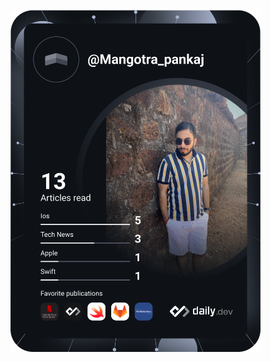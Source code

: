  <!---<a href="https://app.daily.dev/Mangotra_pankaj"><img src="https://api.daily.dev/devcards/a4ca2f4936e045c580c1c34010125ee5.png?r=5w0" width="400" alt="Pankaj Mangotra's Dev Card"/></a>
--->
 
<a href="https://app.daily.dev/Mangotra_pankaj"><img src="https://github.com/mangotraPankaj/mangotraPankaj/blob/main/devcard.svg" width="400" alt="Pankaj Mangotra's Dev Card"/></a>

<!---
mangotraPankaj/mangotraPankaj is a ✨ special ✨ repository because its `README.md` (this file) appears on your GitHub profile.
You can click the Preview link to take a look at your changes.
--->
